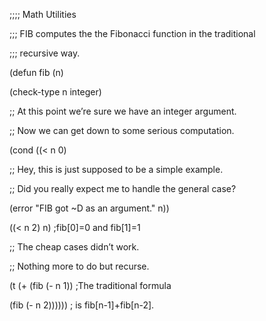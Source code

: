  



;;;; Math Utilities 



;;; FIB computes the the Fibonacci function in the traditional 



;;; recursive way. 



(defun fib (n) 



(check-type n integer) 



;; At this point we’re sure we have an integer argument. 



;; Now we can get down to some serious computation. 



(cond ((< n 0) 



;; Hey, this is just supposed to be a simple example. 



;; Did you really expect me to handle the general case? 



(error "FIB got ~D as an argument." n)) 



((< n 2) n) ;fib[0]=0 and fib[1]=1 



;; The cheap cases didn’t work. 



;; Nothing more to do but recurse. 



(t (+ (fib (- n 1)) ;The traditional formula 



(fib (- n 2)))))) ; is fib[n-1]+fib[n-2].  







